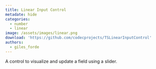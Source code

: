 ```yaml
---
title: Linear Input Control
metadate: hide
categories:
  - number
  - linear
image: /assets/images/linear.png
download: 'https://github.com/codecprojects/TSLinearInputControl'
authors:
  - giles_forde
---
```


A control to visualize and update a field using a slider.
